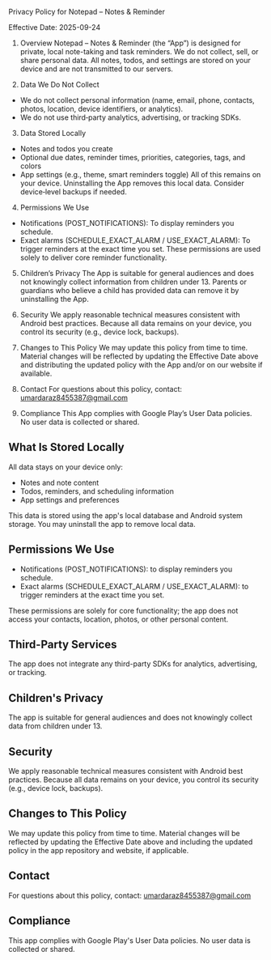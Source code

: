 Privacy Policy for Notepad – Notes & Reminder

Effective Date: 2025-09-24

1. Overview
Notepad – Notes & Reminder (the “App”) is designed for private, local note-taking and task reminders. We do not collect, sell, or share personal data. All notes, todos, and settings are stored on your device and are not transmitted to our servers.

2. Data We Do Not Collect
- We do not collect personal information (name, email, phone, contacts, photos, location, device identifiers, or analytics).
- We do not use third‑party analytics, advertising, or tracking SDKs.

3. Data Stored Locally
- Notes and todos you create
- Optional due dates, reminder times, priorities, categories, tags, and colors
- App settings (e.g., theme, smart reminders toggle)
All of this remains on your device. Uninstalling the App removes this local data. Consider device‑level backups if needed.

4. Permissions We Use
- Notifications (POST_NOTIFICATIONS): To display reminders you schedule.
- Exact alarms (SCHEDULE_EXACT_ALARM / USE_EXACT_ALARM): To trigger reminders at the exact time you set.
These permissions are used solely to deliver core reminder functionality.

5. Children’s Privacy
The App is suitable for general audiences and does not knowingly collect information from children under 13. Parents or guardians who believe a child has provided data can remove it by uninstalling the App.

6. Security
We apply reasonable technical measures consistent with Android best practices. Because all data remains on your device, you control its security (e.g., device lock, backups).

7. Changes to This Policy
We may update this policy from time to time. Material changes will be reflected by updating the Effective Date above and distributing the updated policy with the App and/or on our website if available.

8. Contact
For questions about this policy, contact: umardaraz8455387@gmail.com

9. Compliance
This App complies with Google Play’s User Data policies. No user data is collected or shared.

## What Is Stored Locally
All data stays on your device only:
- Notes and note content
- Todos, reminders, and scheduling information
- App settings and preferences

This data is stored using the app's local database and Android system storage. You may uninstall the app to remove local data.

## Permissions We Use
- Notifications (POST_NOTIFICATIONS): to display reminders you schedule.
- Exact alarms (SCHEDULE_EXACT_ALARM / USE_EXACT_ALARM): to trigger reminders at the exact time you set.

These permissions are solely for core functionality; the app does not access your contacts, location, photos, or other personal content.

## Third-Party Services
The app does not integrate any third-party SDKs for analytics, advertising, or tracking.

## Children's Privacy
The app is suitable for general audiences and does not knowingly collect data from children under 13.

## Security
We apply reasonable technical measures consistent with Android best practices. Because all data remains on your device, you control its security (e.g., device lock, backups).

## Changes to This Policy
We may update this policy from time to time. Material changes will be reflected by updating the Effective Date above and including the updated policy in the app repository and website, if applicable.

## Contact
For questions about this policy, contact: umardaraz8455387@gmail.com

## Compliance
This app complies with Google Play's User Data policies. No user data is collected or shared.
